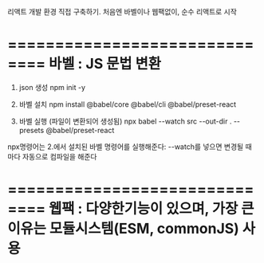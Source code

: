 리액트 개발 환경 직접 구축하기.
처음엔 바벨이나 웹팩없이, 순수 리액트로 시작

==============================
바벨 : JS 문법 변환
==============================
1. json 생성
npm init -y

2. 바벨 설치
npm install @babel/core @babel/cli @babel/preset-react

3. 바벨 실행 (파일이 변환되어 생성됨)
npx babel --watch src --out-dir . --presets @babel/preset-react

npx명령어는 2.에서 설치된 바벨 명령어를 실행해준다:
--watch를 넣으면 변경될 때 마다 자동으로 컴파일을 해준다



==============================
웹팩 : 다양한기능이 있으며, 가장 큰 이유는 모듈시스템(ESM, commonJS) 사용 
==============================
